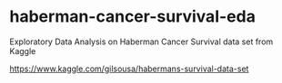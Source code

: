 # haberman-cancer-survival-eda

Exploratory Data Analysis on Haberman Cancer Survival data set from Kaggle

https://www.kaggle.com/gilsousa/habermans-survival-data-set
